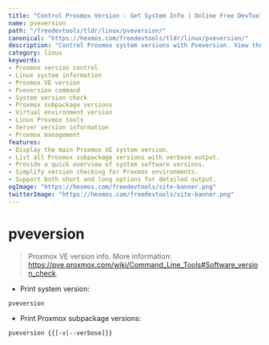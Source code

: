 ```yaml
---
title: "Control Proxmox Version - Get System Info | Online Free DevTools by Hexmos"
name: pveversion
path: "/freedevtools/tldr/linux/pveversion/"
canonical: "https://hexmos.com/freedevtools/tldr/linux/pveversion/"
description: "Control Proxmox system versions with Pveversion. View the Proxmox VE version and subpackage details for easy system management. Free online tool, no registration required."
category: linux
keywords:
- Proxmox version control
- Linux system information
- Proxmox VE version
- Pveversion command
- System version check
- Proxmox subpackage versions
- Virtual environment version
- Linux Proxmox tools
- Server version information
- Proxmox management
features:
- Display the main Proxmox VE system version.
- List all Proxmox subpackage versions with verbose output.
- Provide a quick overview of system software versions.
- Simplify version checking for Proxmox environments.
- Support both short and long options for detailed output.
ogImage: "https://hexmos.com/freedevtools/site-banner.png"
twitterImage: "https://hexmos.com/freedevtools/site-banner.png"
---
```


# pveversion

> Proxmox VE version info.
> More information: <https://pve.proxmox.com/wiki/Command_Line_Tools#Software_version_check>.

- Print system version:

`pveversion`

- Print Proxmox subpackage versions:

`pveversion {{[-v|--verbose]}}`
